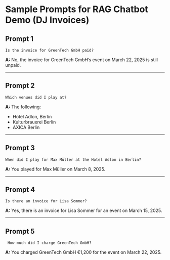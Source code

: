 # Sample Prompts for RAG Chatbot Demo (DJ Invoices)

## Prompt 1
``` 
Is the invoice for GreenTech GmbH paid?  
```
**A:** No, the invoice for GreenTech GmbH’s event on March 22, 2025 is still unpaid.

---


## Prompt 2
``` 
Which venues did I play at?
```
**A:** The following:
- Hotel Adlon, Berlin
- Kulturbrauerei Berlin
- AXICA Berlin 

---

## Prompt 3
```
When did I play for Max Müller at the Hotel Adlon in Berlin?  
```
**A:** You played for Max Müller on March 8, 2025.

---

## Prompt 4
```
Is there an invoice for Lisa Sommer?  
```
**A:** Yes, there is an invoice for Lisa Sommer for an event on March 15, 2025.  

---

## Prompt 5
```
 How much did I charge GreenTech GmbH?  
```
**A:** You charged GreenTech GmbH €1,200 for the event on March 22, 2025.
